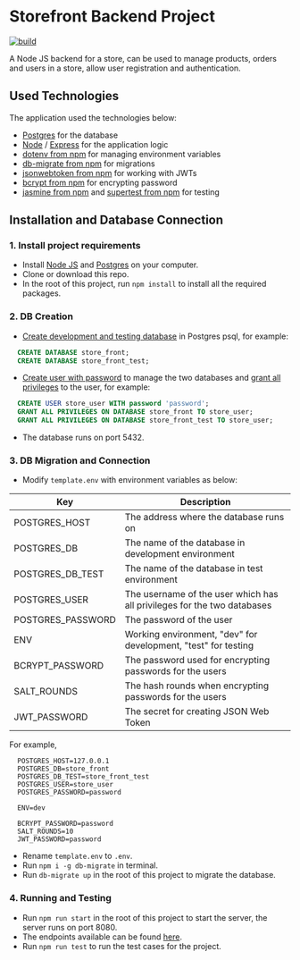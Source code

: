 # Storefront Backend Project
[![build](https://github.com/wangpengda1210/Storefront-Backend/actions/workflows/main.yml/badge.svg)](https://github.com/wangpengda1210/Storefront-Backend/actions/workflows/main.yml)

A Node JS backend for a store, can be used to manage products, orders and users in a store, 
allow user registration and authentication.

## Used Technologies
The application used the technologies below:
- [Postgres](https://www.postgresql.org/) for the database
- [Node](https://nodejs.org/) / [Express](https://expressjs.com/) for the application logic
- [dotenv from npm](https://www.npmjs.com/package/dotenv) for managing environment variables
- [db-migrate from npm](https://www.npmjs.com/package/db-migrate) for migrations
- [jsonwebtoken from npm](https://www.npmjs.com/package/jsonwebtoken) for working with JWTs
- [bcrypt from npm](https://www.npmjs.com/package/bcrypt) for encrypting password
- [jasmine from npm](https://www.npmjs.com/package/jasmine) and [supertest from npm](https://www.npmjs.com/package/supertest) for testing

## Installation and Database Connection

### 1. Install project requirements
- Install [Node JS](https://nodejs.org/) and [Postgres](https://www.postgresql.org/) on your computer.
- Clone or download this repo.
- In the root of this project, run ```npm install``` to install all the required packages.

### 2.  DB Creation

- [Create development and testing database](https://www.postgresql.org/docs/14/sql-createdatabase.html) in Postgres psql, for example:
```sql
  CREATE DATABASE store_front;
  CREATE DATABASE store_front_test;
```
- [Create user with password](https://www.postgresql.org/docs/14/sql-createuser.html) to manage the two databases and
[grant all privileges](https://www.postgresql.org/docs/14/ddl-priv.html) to the user, for example:
```sql
  CREATE USER store_user WITH password 'password';
  GRANT ALL PRIVILEGES ON DATABASE store_front TO store_user;
  GRANT ALL PRIVILEGES ON DATABASE store_front_test TO store_user;
```
- The database runs on port 5432.

### 3. DB Migration and Connection

- Modify ```template.env``` with environment variables as below:

| Key               | Description                                                             |
|-------------------|-------------------------------------------------------------------------|
| POSTGRES_HOST     | The address where the database runs on                                  |
| POSTGRES_DB       | The name of the database in development environment                     |
| POSTGRES_DB_TEST  | The name of the database in test environment                            |
| POSTGRES_USER     | The username of the user which has all privileges for the two databases |
| POSTGRES_PASSWORD | The password of the user                                                |
| ENV               | Working environment, "dev" for development, "test" for testing          |
| BCRYPT_PASSWORD   | The password used for encrypting passwords for the users                |
| SALT_ROUNDS       | The hash rounds when encrypting passwords for the users                 |
| JWT_PASSWORD      | The secret for creating JSON Web Token                                  |

For example,
```
  POSTGRES_HOST=127.0.0.1
  POSTGRES_DB=store_front
  POSTGRES_DB_TEST=store_front_test
  POSTGRES_USER=store_user
  POSTGRES_PASSWORD=password

  ENV=dev

  BCRYPT_PASSWORD=password
  SALT_ROUNDS=10
  JWT_PASSWORD=password
```

- Rename ```template.env``` to ```.env```.
- Run ```npm i -g db-migrate``` in terminal.
- Run ```db-migrate up``` in the root of this project to migrate the database.


### 4. Running and Testing

- Run ```npm run start``` in the root of this project to start the server, the server runs on port 8080.
- The endpoints available can be found [here](REQUIREMENTS.md#api-endpoints).
- Run ```npm run test``` to run the test cases for the project.

